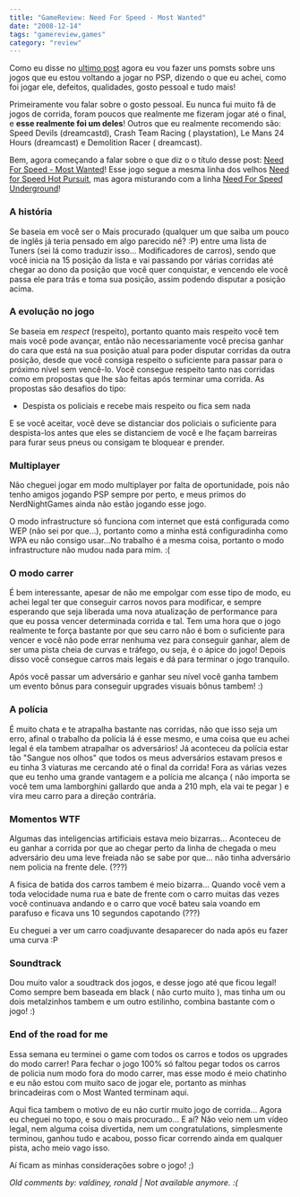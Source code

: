 ```yaml
---
title: "GameReview: Need For Speed - Most Wanted"
date: "2008-12-14"
tags: "gamereview,games"
category: "review"
---
```


Como eu disse no [ultimo post](http://pothix.com/blog/games/voltando-a-ser-um-gamer) 
agora eu vou fazer uns pomsts sobre uns jogos que eu estou voltando a
jogar no PSP, dizendo o que eu achei, como foi jogar ele, defeitos,
qualidades, gosto pessoal e tudo mais!

Primeiramente vou falar sobre o gosto pessoal. Eu nunca fui muito fã
de jogos de corrida, foram poucos que realmente me fizeram jogar até o
final, e **esse realmente foi um deles**! Outros que eu realmente
recomendo são: Speed Devils (dreamcastd), Crash Team Racing (
playstation), Le Mans 24 Hours (dreamcast) e Demolition Racer (
dreamcast).

Bem, agora começando a falar sobre o que diz o o título desse post:
[Need For Speed - Most Wanted](http://www.gamespot.com/psp/driving/needforspeedmostwanted/index.html)!
Esse jogo segue a mesma linha dos velhos 
[Need for Speed Hot Pursuit](http://www.gamespot.com/pc/driving/needforspeedhotpursuit2/index.html),
mas agora misturando com a linha
[Need For Speed Underground](http://www.gamespot.com/pc/driving/nfsunderground/review.html)!  

### A história 

Se baseia em você ser o Mais procurado (qualquer um que saiba um pouco
de inglês já teria pensado em algo parecido né? :P) entre uma lista de
Tuners (sei lá como traduzir isso... Modificadores de carros), sendo
que você inicia na 15 posição da lista e vai passando por várias
corridas até chegar ao dono da posição que você quer conquistar, e
vencendo ele você passa ele para trás e toma sua posição, assim
podendo disputar a posição acima.

### A evolução no jogo

Se baseia em *respect* (respeito), portanto quanto mais respeito você
tem mais você pode avançar, então não necessariamente você precisa
ganhar do cara que está na sua posição atual para poder disputar
corridas da outra posição, desde que você consiga respeito o
suficiente para passar para o próximo nível sem vencê-lo. Você
consegue respeito tanto nas corridas como em propostas que lhe são
feitas após terminar uma corrida. As propostas são desafios do tipo:

* Despista os policiais e recebe mais respeito ou fica sem nada

E se você aceitar, você deve se distanciar dos policiais o suficiente
para despista-los antes que eles se distanciem de você e lhe façam
barreiras para furar seus pneus ou consigam te bloquear e prender.

### Multiplayer

Não cheguei jogar em modo multiplayer por falta de oportunidade, pois
não tenho amigos jogando PSP sempre por perto, e meus primos do
NerdNightGames ainda não estão jogando esse jogo.

O modo infrastructure só funciona com internet que está configurada
como WEP (não sei por que...), portanto como a minha está
configuradinha como WPA eu não consigo usar...No trabalho é a mesma
coisa, portanto o modo infrastructure não mudou nada para mim. :(

### O modo carrer

É bem interessante, apesar de não me empolgar com esse tipo de modo,
eu achei legal ter que conseguir carros novos para modificar, e sempre
esperando que seja liberada uma nova atualização de performance para
que eu possa vencer determinada corrida e tal. Tem uma hora que o jogo
realmente te força bastante por que seu carro não é bom o suficiente
para vencer e você não pode errar nenhuma vez para conseguir ganhar,
alem de ser uma pista cheia de curvas e tráfego, ou seja, é o ápice do
jogo! Depois disso você consegue carros mais legais e dá para terminar
o jogo tranquilo.

Após você passar um adversário e ganhar seu nível você ganha tambem um
evento bônus para conseguir upgrades visuais bônus tambem! :)

### A polícia

É muito chata e te atrapalha bastante nas corridas, não que isso seja
um erro, afinal o trabalho da polícia lá é esse mesmo, e uma coisa que
eu achei legal é ela tambem atrapalhar os adversários! Já aconteceu da
polícia estar tão "Sangue nos olhos" que todos os meus adversários
estavam presos e eu tinha 3 viaturas me cercando até o final da
corrida! Fora as várias vezes que eu tenho uma grande vantagem e a
polícia me alcança ( não importa se você tem uma lamborghini gallardo
que anda a 210 mph, ela vai te pegar ) e vira meu carro para a direção
contrária.  

### Momentos WTF

Algumas das inteligencias artificiais estava meio bizarras... Aconteceu
de eu ganhar a corrida por que ao chegar perto da linha de chegada o
meu adversário deu uma leve freiada não se sabe por que... não tinha
adversário nem policia na frente dele. (???)

A fisica de batida dos carros tambem é meio bizarra... Quando você vem
a toda velocidade numa rua e bate de frente com o carro muitas das
vezes você continuava andando e o carro que você bateu saia voando em
parafuso e ficava uns 10 segundos capotando (???)

Eu cheguei a ver um carro coadjuvante desaparecer do nada após eu
fazer uma curva :P

### Soundtrack

Dou muito valor a soudtrack dos jogos, e desse jogo até que ficou
legal! Como sempre bem baseada em black ( não curto muito ), mas tinha
um ou dois metalzinhos tambem e um outro estilinho, combina bastante
com o jogo! :)

### End of the road for me

Essa semana eu terminei o game com todos os carros e todos os upgrades
do modo carrer! Para fechar o jogo 100% só faltou pegar todos os
carros de policia num modo fora do modo carrer, mas esse modo é meio
chatinho e eu não estou com muito saco de jogar ele, portanto as
minhas brincadeiras com o Most Wanted terminam aqui.

Aqui fica tambem o motivo de eu não curtir muito jogo de
corrida... Agora eu cheguei no topo, e sou o mais procurado... E aí?
Não veio nem um vídeo legal, nem alguma coisa divertida, nem um
congratulations, simplesmente terminou, ganhou tudo e acabou, posso
ficar correndo ainda em qualquer pista, acho meio vago isso.

Aí ficam as minhas considerações sobre o jogo! ;)



_Old comments by: valdiney, ronald | Not available anymore. :(_
